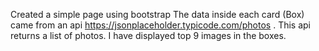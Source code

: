 Created a simple page using bootstrap 
The data inside each card (Box) came from an api https://jsonplaceholder.typicode.com/photos .
This api returns a list of photos. I have displayed  top 9 images in the boxes. 
